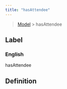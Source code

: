 ```yaml
---
title: "hasAttendee"
---
```


> [Model](./../) > hasAttendee

## Label

### English
hasAttendee


## Definition
    


    
